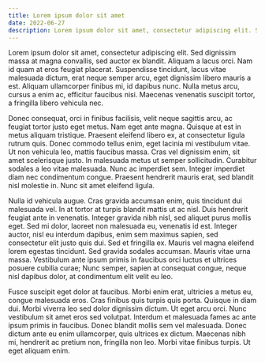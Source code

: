 ```yaml
---
title: Lorem ipsum dolor sit amet
date: 2022-06-27
description: Lorem ipsum dolor sit amet, consectetur adipiscing elit. Sed dignissim massa at magna convallis, sed auctor ex blandit. Aliquam a lacus orci. Nam id quam at eros feugiat placerat. Suspendisse tincidunt, lacus vitae malesuada dictum, erat neque semper arcu, eget dignissim libero mauris a est.
---
```


Lorem ipsum dolor sit amet, consectetur adipiscing elit. Sed dignissim massa at magna convallis, sed auctor ex blandit. Aliquam a lacus orci. Nam id quam at eros feugiat placerat. Suspendisse tincidunt, lacus vitae malesuada dictum, erat neque semper arcu, eget dignissim libero mauris a est. Aliquam ullamcorper finibus mi, id dapibus nunc. Nulla metus arcu, cursus a enim ac, efficitur faucibus nisi. Maecenas venenatis suscipit tortor, a fringilla libero vehicula nec.

Donec consequat, orci in finibus facilisis, velit neque sagittis arcu, ac feugiat tortor justo eget metus. Nam eget ante magna. Quisque at est in metus aliquam tristique. Praesent eleifend libero ex, at consectetur ligula rutrum quis. Donec commodo tellus enim, eget lacinia mi vestibulum vitae. Ut non vehicula leo, mattis faucibus massa. Cras vel dignissim enim, sit amet scelerisque justo. In malesuada metus ut semper sollicitudin. Curabitur sodales a leo vitae malesuada. Nunc ac imperdiet sem. Integer imperdiet diam nec condimentum congue. Praesent hendrerit mauris erat, sed blandit nisl molestie in. Nunc sit amet eleifend ligula.

Nulla id vehicula augue. Cras gravida accumsan enim, quis tincidunt dui malesuada vel. In at tortor at turpis blandit mattis ut ac nisl. Duis hendrerit feugiat ante in venenatis. Integer gravida nibh nisl, sed aliquet purus mollis eget. Sed mi dolor, laoreet non malesuada eu, venenatis id est. Integer auctor, nisl eu interdum dapibus, enim sem maximus sapien, sed consectetur elit justo quis dui. Sed et fringilla ex. Mauris vel magna eleifend lorem egestas tincidunt. Sed gravida sodales accumsan. Mauris vitae urna massa. Vestibulum ante ipsum primis in faucibus orci luctus et ultrices posuere cubilia curae; Nunc semper, sapien at consequat congue, neque nisl dapibus dolor, at condimentum elit velit eu leo.

Fusce suscipit eget dolor at faucibus. Morbi enim erat, ultricies a metus eu, congue malesuada eros. Cras finibus quis turpis quis porta. Quisque in diam dui. Morbi viverra leo sed dolor dignissim dictum. Ut eget arcu orci. Nunc vestibulum sit amet eros sed volutpat. Interdum et malesuada fames ac ante ipsum primis in faucibus. Donec blandit mollis sem vel malesuada. Donec dictum ante eu enim ullamcorper, quis ultrices ex dictum. Maecenas nibh mi, hendrerit ac pretium non, fringilla non leo. Morbi vitae finibus turpis. Ut eget aliquam enim.
